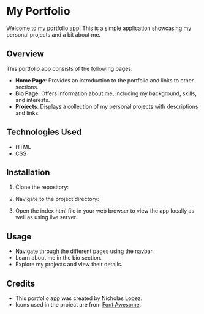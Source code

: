 # My Portfolio

Welcome to my portfolio app! This is a simple application showcasing my personal projects and a bit about me.

## Overview

This portfolio app consists of the following pages:

- **Home Page**: Provides an introduction to the portfolio and links to other sections.
- **Bio Page**: Offers information about me, including my background, skills, and interests.
- **Projects**: Displays a collection of my personal projects with descriptions and links.

## Technologies Used

- HTML
- CSS

## Installation

1. Clone the repository:

2. Navigate to the project directory:

3. Open the index.html file in your web browser to view the app locally as well as using live server.

## Usage

- Navigate through the different pages using the navbar.
- Learn about me in the bio section.
- Explore my projects and view their details.

## Credits

- This portfolio app was created by Nicholas Lopez.
- Icons used in the project are from [Font Awesome](https://fontawesome.com/).
